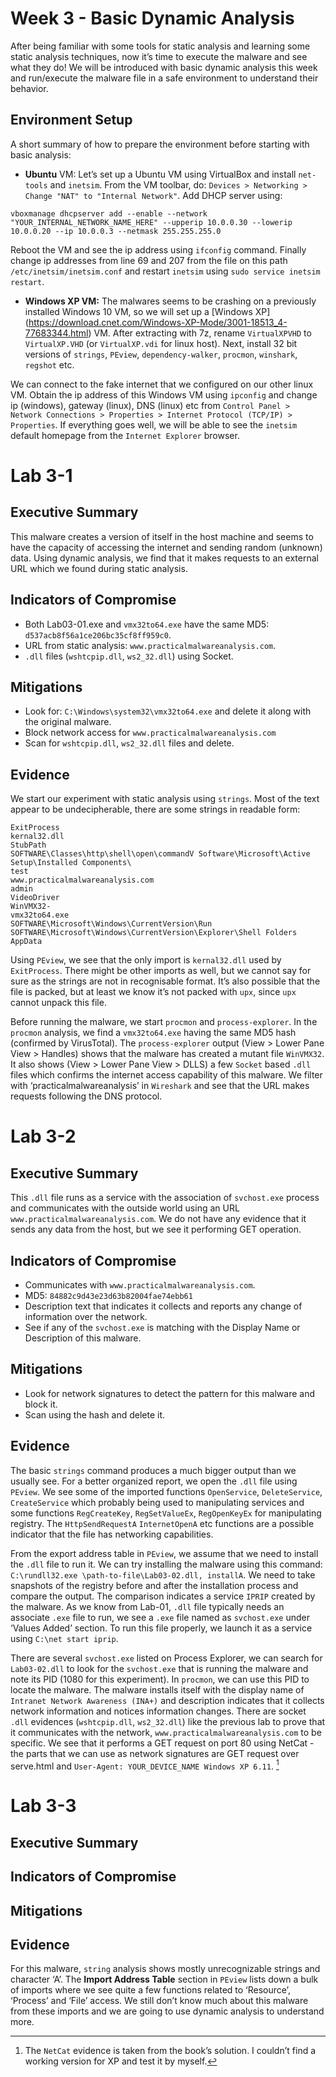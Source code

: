 # Week 3 - Basic Dynamic Analysis 

After being familiar with some tools for static analysis and learning some static analysis techniques, now it’s time to execute the malware and see what they do! We will be introduced with basic dynamic analysis this week and run/execute the malware file in a safe environment to understand their behavior. 

## Environment Setup

A short summary of how to prepare the environment before starting with basic analysis:

- **Ubuntu** VM: Let’s set up a Ubuntu VM using VirtualBox and install `net-tools` and `inetsim`. From the VM toolbar, do: `Devices > Networking > Change "NAT" to "Internal Network"`. Add DHCP server using:

`vboxmanage dhcpserver add --enable --network "YOUR_INTERNAL_NETWORK_NAME_HERE" --upperip 10.0.0.30 --lowerip 10.0.0.20 --ip 10.0.0.3 --netmask 255.255.255.0`

Reboot the VM and see the ip address using `ifconfig` command. Finally change ip addresses from line 69 and 207 from the file on this path `/etc/inetsim/inetsim.conf` and restart `inetsim` using `sudo service inetsim restart`.

- **Windows XP VM:** The malwares seems to be crashing on a previously installed Windows 10 VM, so we will set up a [Windows XP] (https://download.cnet.com/Windows-XP-Mode/3001-18513_4-77683344.html) VM. After extracting with 7z, rename `VirtualXPVHD` to `VirtualXP.VHD` (or `VirtualXP.vdi` for linux host). Next, install 32 bit versions of `strings`, `PEview`, `dependency-walker`, `procmon`, `winshark`, `regshot` etc.

We can connect to the fake internet that we configured on our other linux VM. Obtain the ip address of this Windows VM using `ipconfig` and change ip (windows), gateway (linux), DNS (linux) etc from `Control Panel > Network Connections > Properties > Internet Protocol (TCP/IP) > Properties`. If everything goes well, we will be able to see the `inetsim` default homepage from the `Internet Explorer` browser.

# Lab 3-1

## Executive Summary

This malware creates a version of itself in the host machine and seems to have the capacity of accessing the internet and sending random (unknown) data. Using dynamic analysis, we find that it makes requests to an external URL which we found during static analysis. 

## Indicators of Compromise

- Both Lab03-01.exe and `vmx32to64.exe` have the same MD5: `d537acb8f56a1ce206bc35cf8ff959c0`. 
- URL from static analysis: `www.practicalmalwareanalysis.com`.
- `.dll` files (`wshtcpip.dll`, `ws2_32.dll`) using Socket.

## Mitigations

- Look for: `C:\Windows\system32\vmx32to64.exe` and delete it along with the original malware.
- Block network access for `www.practicalmalwareanalysis.com`
- Scan for `wshtcpip.dll`, `ws2_32.dll` files and delete.

## Evidence

We start our experiment with static analysis using `strings`. Most of the text appear to be undecipherable, there are some strings in readable form:

```
ExitProcess
kernal32.dll
StubPath
SOFTWARE\Classes\http\shell\open\commandV Software\Microsoft\Active Setup\Installed Components\
test
www.practicalmalwareanalysis.com
admin
VideoDriver
WinVMX32-
vmx32to64.exe
SOFTWARE\Microsoft\Windows\CurrentVersion\Run SOFTWARE\Microsoft\Windows\CurrentVersion\Explorer\Shell Folders AppData
```

Using `PEview`, we see that the only import is `kernal32.dll` used by `ExitProcess`. There might be other imports as well, but we cannot say for sure as the strings are not in recognisable format. It’s also possible that the file is packed, but at least we know it’s not packed with `upx`, since `upx` cannot unpack this file. 

Before running the malware, we start `procmon` and `process-explorer`. In the `procmon` analysis, we find a `vmx32to64.exe` having the same MD5 hash (confirmed by VirusTotal). The `process-explorer` output (View > Lower Pane View > Handles) shows that the malware has created a mutant file `WinVMX32`. It also shows (View > Lower Pane View > DLLS) a few `Socket` based `.dll` files which confirms the internet access capability of this malware. We filter with ‘practicalmalwareanalysis’ in `Wireshark` and see that the URL makes requests following the DNS protocol.

# Lab 3-2

## Executive Summary

This `.dll` file runs as a service with the association of `svchost.exe` process and communicates with the outside world using an URL `www.practicalmalwareanalysis.com`. We do not have any evidence that it sends any data from the host, but we see it performing GET operation.

## Indicators of Compromise

- Communicates with `www.practicalmalwareanalysis.com`.
- MD5: `84882c9d43e23d63b82004fae74ebb61`
- Description text that indicates it collects and reports any change of information over the network.
- See if any of the `svchost.exe` is matching with the Display Name or Description of this malware.

## Mitigations

- Look for network signatures to detect the pattern for this malware and block it.
- Scan using the hash and delete it.


## Evidence

The basic `strings` command produces a much bigger output than we usually see. For a better organized report, we open the `.dll` file using `PEview`. We see some of the imported functions `OpenService`, `DeleteService`, `CreateService` which probably being used to manipulating services and some functions `RegCreateKey`, `RegSetValueEx`, `RegOpenKeyEx` for manipulating registry. The `HttpSendRequestA` `InternetOpenA` etc functions are a possible indicator that the file has networking capabilities.

From the export address table in `PEview`, we assume that we need to install the `.dll` file to run it. We can try installing the malware using this command: `C:\rundll32.exe \path-to-file\Lab03-02.dll, installA`. We need to take snapshots of the registry before and after the installation process and compare the output. The comparison indicates a service `IPRIP` created by the malware. As we know from Lab-01, `.dll` file typically needs an associate `.exe` file to run, we see a `.exe` file named as `svchost.exe` under ‘Values Added’ section. To run this file properly, we launch it as a service using `C:\net start iprip`. 

There are several `svchost.exe` listed on Process Explorer, we can search for `Lab03-02.dll` to look for the `svchost.exe` that is running the malware and note its PID (1080 for this experiment). In `procmon`, we can use this PID to locate the malware. The malware installs itself with the display name of `Intranet Network Awareness (INA+)` and description indicates that it collects network information and notices information changes. There are socket `.dll` evidences (`wshtcpip.dll`, `ws2_32.dll`) like the previous lab to prove that it communicates with the network, `www.practicalmalwareanalysis.com` to be specific. We see that it performs a GET request on port 80 using NetCat - the parts that we can use as network signatures are GET request over serve.html and `User-Agent: YOUR_DEVICE_NAME Windows XP 6.11`. [^1]

[^1]: The `NetCat` evidence is taken from the book’s solution. I couldn’t find a working version for XP and test it by myself.


# Lab 3-3

## Executive Summary



## Indicators of Compromise



## Mitigations



## Evidence

For this malware, `string` analysis shows mostly unrecognizable strings and character ‘A’. The **Import Address Table** section in `PEview` lists down a bulk of imports where we see quite a few functions related to ‘Resource’, ‘Process’ and ‘File’ access. We still don’t know much about this malware from these imports and we are going to use dynamic analysis to understand more.




